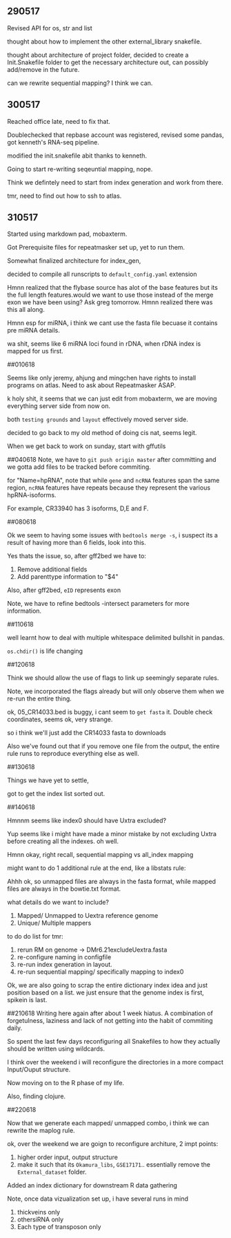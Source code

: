## 290517

Revised API for os, str and list 

thought about how to implement the other external_library snakefile.

thought about architecture of project folder, decided to create a Init.Snakefile folder to get the necessary architecture out, can possibly add/remove in the future. 

can we rewrite sequential mapping? I think we can. 


## 300517

Reached office late, need to fix that. 

Doublechecked that repbase account was registered, revised some pandas, got kenneth's RNA-seq pipeline.

modified the init.snakefile abit thanks to kenneth.

Going to start re-writing seqeuntial mapping, nope.

Think we defintely need to start from index generation and work from there. 

tmr, need to find out how to ssh to atlas.


## 310517

Started using markdown pad, mobaxterm.

Got Prerequisite files for repeatmasker set up, yet to run them. 

Somewhat finalized architecture for index_gen,

decided to compile all runscripts to `default_config.yaml` extension 


Hmnn realized that the flybase source has alot of the base features but its the full length features.would we want to use those instead of the merge exon we have been using?
Ask greg tomorrow. Hmnn realized there was this all along.


Hmnn esp for miRNA, i think we cant use the fasta file becuase it contains pre miRNA details. 

wa shit, seems like 6 miRNA loci found in rDNA, when rDNA index is mapped for us first. 



##010618

Seems like only jeremy, ahjung and mingchen have rights to install programs on atlas. Need to ask about Repeatmasker ASAP. 

k holy shit, it seems that we can just edit from mobaxterm, we are moving everything server side from now on. 

both `testing grounds` and `layout` effectively moved server side.  

decided to go back to my old method of doing cis nat, seems legit.  

When we get back to work on sunday, start with gffutils



##040618
Note, we have to `git push origin master` after committing and we gotta add files to be tracked before commiting. 


for "Name=hpRNA", note that while `gene` and `ncRNA` features span the same region, `ncRNA` features have repeats because they represent the various hpRNA-isoforms.  

For example, CR33940 has 3 isoforms, D,E and F. 


 
##080618

Ok we seem to having some issues with `bedtools merge -s`, i suspect its a result of having more than 6 fields, look into this. 

Yes thats the issue, so, after gff2bed we have to:
1) Remove additional fields 
2) Add parenttype information to "$4" 


Also, after gff2bed, `eID` represents exon


Note, we have to refine bedtools -intersect parameters for more information.


##110618

well learnt how to deal with multiple whitespace delimited bullshit in pandas. 


`os.chdir()` is life changing 


##120618

Think we should allow the use of flags to link up seemingly separate rules. 

Note, we incorporated the flags already but will only observe them when we re-run the entire thing.

ok, 05_CR14033.bed is buggy, i cant seem to `get fasta` it. Double check coordinates, seems ok, very strange. 

so i think we'll just add the CR14033 fasta to downloads 

Also we've found out that if you remove one file from the output, the entire rule runs to reproduce everything else as well.  
 


##130618

Things we have yet to settle,

got to get the index list sorted out. 



##140618

Hmnnm seems like index0 should have Uxtra excluded? 

Yup seems like i might have made a minor mistake by not excluding Uxtra before creating all the indexes. oh well. 

Hmnn okay, right recall, sequential mapping vs all_index mapping

might want to do 1 additional rule at the end, like a libstats rule:



Ahhh ok, so unmapped files are always in the fasta format, while mapped files are always in the bowtie.txt format. 



what details do we want to include? 

1) Mapped/ Unmapped to Uextra reference genome 
2) Unique/ Multiple mappers    

to do do list for tmr:

1) rerun RM on genome -> DMr6.21excludeUextra.fasta
2) re-configure naming in configfile
3) re-run index generation in layout.
4) re-run sequential mapping/ specifically mapping to index0


Ok, we are also going to scrap the entire dictionary index idea and just position based on a list. we just ensure that the genome index is first, spikein is last. 



##210618
Writing here again after about 1 week hiatus. A combination of forgetulness, laziness and lack of not getting into the habit of commiting daily.

So spent the last few days reconfiguring all Snakefiles to how they actually should be written using wildcards.

I think over the weekend i will reconfigure the directories in a more compact Input/Ouput structure. 

Now moving on to the R phase of my life. 

Also, finding clojure.


##220618

Now that we generate each mapped/ unmapped combo, i think we can rewrite the maplog rule.


ok, over the weekend we are goign to reconfigure architure, 2 impt points: 
1) higher order input, output structure 
2) make it such that its `Okamura_libs`, `GSE17171`.. essentially remove the `External_dataset` folder.


Added an index dictionary for downstream R data gathering

Note, once data vizualization set up, i have several runs in mind
1) thickveins only
2) othersiRNA only
3) Each type of transposon only
 